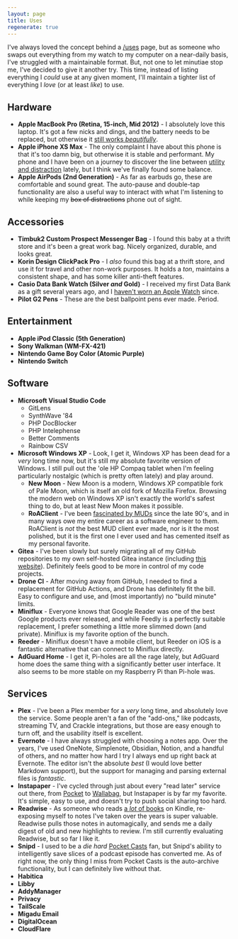 ```yaml
---
layout: page
title: Uses
regenerate: true
---
```


I've always loved the concept behind a [/uses](https://uses.tech/) page, but as someone who swaps out everything from my watch to my computer on a near-daily basis, I've struggled with a maintainable format. But, not one to let minutiae stop me, I've decided to give it another try. This time, instead of listing everything I _could_ use at any given moment, I'll maintain a tighter list of everything I _love_ (or at least _like_) to use.

## Hardware

- **Apple MacBook Pro (Retina, 15-inch, Mid 2012)** - I absolutely love this laptop. It's got a few nicks and dings, and the battery needs to be replaced, but otherwise it [still works _beautifully_](/2022/04/10/planned-obsolescence.html).
- **Apple iPhone XS Max** - The only complaint I have about this phone is that it's too damn big, but otherwise it is stable and performant. My phone and I have been on a journey to discover the line between [utility and distraction](https://flower.codes/2022/05/02/i-hate-my-smartphone.html) lately, but I think we've finally found some balance.
- **Apple AirPods (2nd Generation)** - As far as earbuds go, these are comfortable and sound great. The auto-pause and double-tap functionality are also a useful way to interact with what I'm listening to while keeping my ~~box of distractions~~ phone out of sight.

## Accessories

- **Timbuk2 Custom Prospect Messenger Bag** - I found this baby at a thrift store and it's been a great work bag. Nicely organized, durable, and looks great.
- **Korin Design ClickPack Pro** - I _also_ found this bag at a thrift store, and use it for travel and other non-work purposes. It holds a _ton_, maintains a consistent shape, and has some killer anti-theft features.
- **Casio Data Bank Watch (Silver _and_ Gold)** - I received my first Data Bank as a gift several years ago, and I [haven't worn an Apple Watch](/2022/05/07/offline-first.html) since.
- **Pilot G2 Pens** - These are the best ballpoint pens ever made. Period.

## Entertainment

- **Apple iPod Classic (5th Generation)**
- **Sony Walkman (WM-FX-421)**
- **Nintendo Game Boy Color (Atomic Purple)**
- **Nintendo Switch**

## Software

- **Microsoft Visual Studio Code**
  - GitLens
  - SynthWave '84
  - PHP DocBlocker
  - PHP Intelephense
  - Better Comments
  - Rainbow CSV
- **Microsoft Windows XP** - Look, I get it, Windows XP has been dead for a _very_ long time now, but it's still my absolute favorite version of Windows. I still pull out the 'ole HP Compaq tablet when I'm feeling particularly nostalgic (which is pretty often lately) and play around.
  - **New Moon** - New Moon is a modern, Windows XP compatible fork of Pale Moon, which is itself an old fork of Mozilla Firefox. Browsing the modern web on Windows XP isn't exactly the world's safest thing to do, but at least New Moon makes it possible.
  - **RoAClient** - I've been [fascinated by MUDs](https://mudcoders.com/) since the late 90's, and in many ways owe my entire career as a software engineer to them. RoAClient is _not_ the best MUD client ever made, nor is it the most polished, but it is the first one I ever used and has cemented itself as my personal favorite.
- **Gitea** - I've been slowly but surely migrating all of my GitHub repositories to my own self-hosted Gitea instance (including [this website](https://git.crlf.wtf/zach/flower.codes)). Definitely feels good to be more in control of my code projects.
- **Drone CI** - After moving away from GitHub, I needed to find a replacement for GitHub Actions, and Drone has definitely fit the bill. Easy to configure and use, and (most importantly) no "build minute" limits.
- **Miniflux** - Everyone knows that Google Reader was one of the best Google products ever released, and while Feedly is a perfectly suitable replacement, I prefer something a little more slimmed down (and private). Miniflux is my favorite option of the bunch.
- **Reeder** - Miniflux doesn't have a mobile client, but Reeder on iOS is a fantastic alternative that can connect to Miniflux directly.
- **AdGuard Home** - I get it, Pi-holes are all the rage lately, but AdGuard home does the same thing with a significantly better user interface. It also seems to be more stable on my Raspberry Pi than Pi-hole was.

## Services

- **Plex** - I've been a Plex member for a _very_ long time, and absolutely love the service. Some people aren't a fan of the "add-ons," like podcasts, streaming TV, and Crackle integrations, but those are easy enough to turn off, and the usability itself is excellent.
- **Evernote** - I have always struggled with choosing a notes app. Over the years, I've used OneNote, Simplenote, Obsidian, Notion, and a handful of others, and no matter how hard I try I always end up right back at Evernote. The editor isn't the absolute _best_ (I would love better Markdown support), but the support for managing and parsing external files is _fantastic_.
- **Instapaper** - I've cycled through just about every "read later" service out there, from [Pocket](https://getpocket.com/en/) to [Wallabag](https://www.wallabag.it/en), but Instapaper is by far my favorite. It's simple, easy to use, and doesn't try to push social sharing too hard.
- **Readwise** - As someone who reads [a _lot_ of books](/library.html) on Kindle, re-exposing myself to notes I've taken over the years is super valuable. Readwise pulls those notes in automagically, and sends me a daily digest of old and new highlights to review. I'm still currently evaluating Readwise, but so far I like it.
- **Snipd** - I used to be a _die hard_ [Pocket Casts](https://pocketcasts.com/) fan, but Snipd's ability to intelligently save slices of a podcast episode has converted me. As of right now, the only thing I miss from Pocket Casts is the auto-archive functionality, but I can definitely live without that.
- **Habitica**
- **Libby**
- **AddyManager**
- **Privacy**
- **TailScale**
- **Migadu Email**
- **DigitalOcean**
- **CloudFlare**
